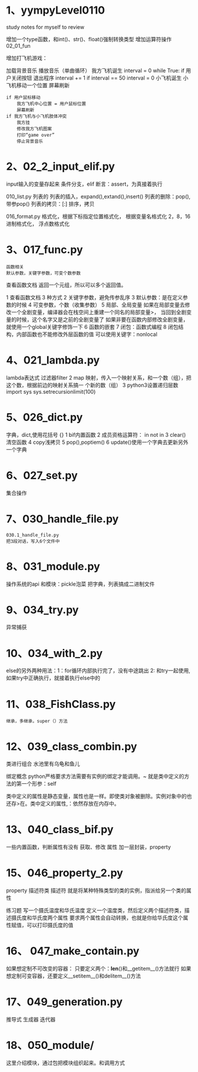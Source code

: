 # 1、yympyLevel0110
study notes for myself to review


增加一个type函数，和int()、str()、float()强制转换类型
增加运算符操作 02_01_fun

增加打飞机游戏：

加载背景音乐
播放音乐（单曲循环）
我方飞机诞生
interval = 0
while True:
	if 用户关闭按钮
		退出程序
	interval += 1
	if interval == 50
		interval = 0
		小飞机诞生
	小飞机移动一个位置
	屏幕刷新

	if 用户鼠标移动
		我方飞机中心位置 = 用户鼠标位置
		屏幕刷新
	if 我方飞机与小飞机肢体冲突
		我方挂
		修改我方飞机图案
		打印“game over”
		停止背景音乐




# 2、02_2_input_elif.py
input输入的变量存起来
条件分支，elif
断言：assert，为真接着执行

010_list.py
列表的
列表的插入，expand(),extand(),insert()
列表的删除：pop(),带参pop()
列表的拷贝：[:]
排序，拷贝

016_format.py
格式化，根据下标指定位置格式化，
	根据变量名格式化
2，8，16进制格式化，
浮点数格式化



# 3、017_func.py
	函数相关
	默认参数，关键字参数，可变个数参数
 查看函数文档
 返回一个元组，所以可以多个返回值。

 1 查看函数文档 3 种方式
 2 关键字参数，避免传参乱序
 3 默认参数：是在定义参数的时候
 4 可变参数，个数（收集参数）
 5 局部、全局变量
    如果在局部变量去修改一个全剧变量，编译器会在栈空间上重建一个同名的局部变量>，
    当回到全剧变量的时候，这个名字又是之前的全剧变量了
    如果非要在函数内部修改全剧变量，就使用一个global关键字修饰一下
 6 函数的嵌套
 7 闭包：函数式编程
 8 闭包结构，内部函数也不能修改外层函数的值
   可以使用关键字：nonlocal


# 4、021_lambda.py
 lambda表达式
 过滤器filter
 2 map 映射，传入一个映射关系，和一个数（组），把这个数，根据前边的映射关系搞一
个新的数（组）
 3 python3设置递归层数
 import sys
 sys.setrecursionlimit(100)


# 5、026_dict.py
 字典，dict,使用花括号 {}
 1 bif内置函数
 2 成员资格运算符： in not in 
 3 clear() 清空函数
 4 copy浅拷贝
 5 pop(),poptiem()
 6 update()使用一个字典去更新另外一个字典


# 6、027_set.py
集合操作


# 7、030_handle_file.py 
	030.1_handle_file.py 
	把3段对话，写入6个文件中


# 8、031_module.py
操作系统的api
和模块：pickle泡菜
把字典，列表搞成二进制文件


# 9、034_try.py
异常捕获


# 10、034_with_2.py 
 else的另外两种用法：1：for循环内部执行完了，没有中途跳出
		     2: 和try一起使用,如果try中正确执行，就接着执行else中的


# 11、038_FishClass.py
	继承，多继承，super（）方法


# 12、039_class_combin.py
 类进行组合
 水池里有乌龟和鱼儿

 绑定概念
 python严格要求方法需要有实例的绑定才能调用。~
 就是类中定义的方法的第一个形参：self

 类中定义的属性是静态变量，属性也是一样。即使类对象被删除。实例对象中的也还存>在。类中定义的属性,：依然存放在内存中。

# 13、040_class_bif.py
一些内置函数，判断属性有没有
获取、修改 属性
加一层封装，property

# 15、046_property_2.py
 property
 描述符类
 描述符 就是将某种特殊类型的类的实例，指派给另一个类的属性

 练习题
 写一个摄氏温度和华氏温度
 定义一个温度类，然后定义两个描述符类，描述摄氏度和华氏度两个属性
 要求两个属性会自动转换，也就是你给华氏度这个属性赋值，可以打印摄氏度的值


# 16、 047_make_contain.py

 如果想定制不可改变的容器：
 只要定义两个：__len__()和__getitem__()方法就行
 如果想定制可变容器，还要定义__setitem__()和delitem__()方法


# 17、049_generation.py
推导式
生成器
迭代器

# 18、050_module/
这里介绍模块，通过包把模块组织起来。和调用方式




